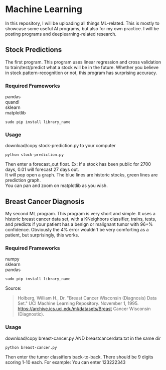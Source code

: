 # Machine Learning
In this repository, I will be uploading all things ML-related. This is mostly to showcase some useful AI programs, but also for my own practice. I will be posting programs and deeplearning-related research.  
  
  
## Stock Predictions
The first program. This program uses linear regression and cross validation to train/test/predict what a stock will be in the future. Whether you believe in stock pattern-recognition or not, this program has surprising accuracy.  
### Required Frameworks
pandas  
quandl  
sklearn  
matplotlib 
```
sudo pip install library_name
```  
### Usage  
download/copy stock-prediction.py to your computer  
```
python stock-prediction.py
```  
Then enter a forecast_out float. Ex: If a stock has been public for 2700 days, 0.01 will forecast 27 days out.  
It will pop open a graph. The blue lines are historic stocks, green lines are prediction graph.  
You can pan and zoom on matplotlib as you wish.  
  
## Breast Cancer Diagnosis  
My second ML program. This program is very short and simple. It uses a historic breast cancer data set, with a KNeighbors classifier, trains, tests, and predicts if your patient has a benign or malignant tumor with 96+% confidence. Obviously the 4% error wouldn't be very comforting as a patient, but surprisingly, this works.  
### Required Frameworks  
numpy  
sklearn  
pandas  
```  
sudo pip install library_name  
```  
Source:  
> Holberg, William H., Dr. "Breast Cancer Wisconsin (Diagnosis) Data Set." UCI Machine Learning Repository. November 1, 1995. https://archive.ics.uci.edu/ml/datasets/Breast Cancer Wisconsin (Diagnostic). 
### Usage  
download/copy breast-cancer.py AND breastcancerdata.txt in the same dir  
```
python breast-cancer.py  
```  
Then enter the tumor classifiers back-to-back. There should be 9 digits scoring 1-10 each.
For example: You can enter 123222343  

